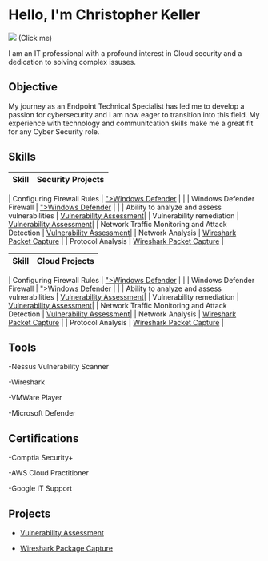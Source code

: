 # Hello, I'm Christopher Keller
<a href="https://www.linkedin.com/in/1914ckeller/"><img src="https://img.shields.io/badge/-LinkedIn-0072b1?&style=for-the-badge&logo=linkedin&logoColor=white" /></a>
(Click me)

I am an IT professional with a profound interest in Cloud security and a dedication to solving complex issuses.

## Objective

My journey as an Endpoint Technical Specialist has led me to develop a passion for cybersecurity and I am now eager to transition into this field. My experience with technology and communitcation skills make me a great fit for any Cyber Security role.

## Skills


| Skill                                         | Security Projects         |
|-----------------------------------------------|----------------------------|

| Configuring Firewall Rules | <a href="https://github.com/ckeller1914/Windows-Defender-and-Firewall">">Windows Defender</a>  |</a>  |
| Windows Defender Firewall | <a href="https://github.com/ckeller1914/Windows-Defender-and-Firewall">">Windows Defender</a>  |</a>  |
| Ability to analyze and assess vulnerabilities   | <a href="https://github.com/ckeller1914/Vulnerability-Assessment-with-Nessus">Vulnerability Assessment</a>|
| Vulnerability remediation  | <a href="https://github.com/ckeller1914/Vulnerability-Assessment-with-Nessus">Vulnerability Assessment</a>|
| Network Traffic Monitoring and Attack Detection | <a href="https://github.com/ckeller1914/Vulnerability-Assessment-with-Nessus">Vulnerability Assessment</a>|
| Network Analysis   |   <a href="https://github.com/ckeller1914/WiresharkPackageCapture">Wireshark Packet Capture</a>  |
| Protocol Analysis     |  <a href="https://github.com/ckeller1914/WiresharkPackageCapture">Wireshark Packet Capture</a>  |

| Skill                                         | Cloud Projects         |
|-----------------------------------------------|----------------------------|

| Configuring Firewall Rules | <a href="https://github.com/ckeller1914/Windows-Defender-and-Firewall">">Windows Defender</a>  |</a>  |
| Windows Defender Firewall | <a href="https://github.com/ckeller1914/Windows-Defender-and-Firewall">">Windows Defender</a>  |</a>  |
| Ability to analyze and assess vulnerabilities   | <a href="https://github.com/ckeller1914/Vulnerability-Assessment-with-Nessus">Vulnerability Assessment</a>|
| Vulnerability remediation  | <a href="https://github.com/ckeller1914/Vulnerability-Assessment-with-Nessus">Vulnerability Assessment</a>|
| Network Traffic Monitoring and Attack Detection | <a href="https://github.com/ckeller1914/Vulnerability-Assessment-with-Nessus">Vulnerability Assessment</a>|
| Network Analysis   |   <a href="https://github.com/ckeller1914/WiresharkPackageCapture">Wireshark Packet Capture</a>  |
| Protocol Analysis     |  <a href="https://github.com/ckeller1914/WiresharkPackageCapture">Wireshark Packet Capture</a>  |


## Tools
-Nessus Vulnerability Scanner

-Wireshark

-VMWare Player

-Microsoft Defender



## Certifications

-Comptia Security+

-AWS Cloud Practitioner

-Google IT Support


## Projects
- <a href="https://github.com/ckeller1914/Vulnerability-Assessment-with-Nessus">Vulnerability Assessment</a>

- <a href="https://github.com/ckeller1914/WiresharkPackageCapture">Wireshark Package Capture</a>

